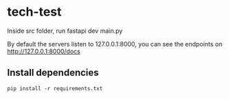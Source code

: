 # tech-test
Inside src folder, run 
	fastapi dev main.py

By default the servers listen to 127.0.0.1:8000, you can see the endpoints on http://127.0.0.1:8000/docs


## Install dependencies
	pip install -r requirements.txt	
